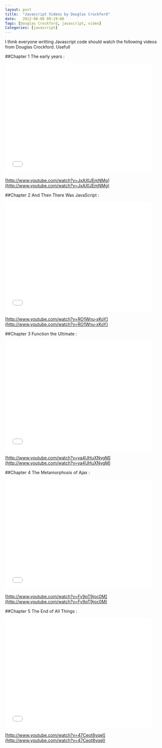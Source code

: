 ```yaml
---
layout: post
title:  "Javascript Videos by Douglas Crockford"
date:   2012-08-08 09:19:00
Tags: [Douglas Crockford, javascript, video]
Categories: [javascript]
---
```


I think everyone writting Javascript code should watch the following videos from Douglas Crockford. Usefull

##Chapter 1 The early years :

<iframe class="center" width="480" height="360" src="//www.youtube.com/embed/JxAXlJEmNMg" frameborder="0" allowfullscreen></iframe>

[http://www.youtube.com/watch?v=JxAXlJEmNMg](http://www.youtube.com/watch?v=JxAXlJEmNMg)

##Chapter 2 And Then There Was JavaScript :  

<iframe class="center" width="480" height="360" src="//www.youtube.com/embed/RO1Wnu-xKoY" frameborder="0" allowfullscreen></iframe>

[http://www.youtube.com/watch?v=RO1Wnu-xKoY](http://www.youtube.com/watch?v=RO1Wnu-xKoY)

##Chapter 3 Function the Ultimate : 

<iframe class="center" width="480" height="360" src="//www.youtube.com/embed/ya4UHuXNygM" frameborder="0" allowfullscreen></iframe>

[http://www.youtube.com/watch?v=ya4UHuXNygM](http://www.youtube.com/watch?v=ya4UHuXNygM)

##Chapter 4 The Metamorphosis of Ajax : 

<iframe class="center" width="480" height="360" src="//www.youtube.com/embed/Fv9qT9joc0M" frameborder="0" allowfullscreen></iframe>

[http://www.youtube.com/watch?v=Fv9qT9joc0M](http://www.youtube.com/watch?v=Fv9qT9joc0M)

##Chapter 5 The End of All Things : 

<iframe class="center" width="480" height="360" src="//www.youtube.com/embed/47Ceot8yqeI" frameborder="0" allowfullscreen></iframe>

[http://www.youtube.com/watch?v=47Ceot8yqeI](http://www.youtube.com/watch?v=47Ceot8yqeI)